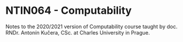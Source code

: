 # NTIN064 - Computability
Notes to the 2020/2021 version of Computability course taught by doc. RNDr. Antonín Kučera, CSc. at Charles University in Prague.
